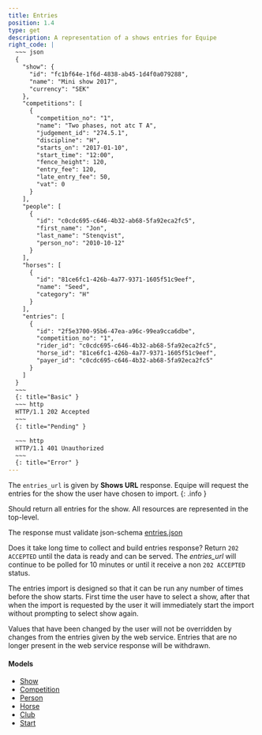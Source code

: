 ```yaml
---
title: Entries
position: 1.4
type: get
description: A representation of a shows entries for Equipe
right_code: |
  ~~~ json
  {
    "show": {
      "id": "fc1bf64e-1f6d-4838-ab45-1d4f0a079288",
      "name": "Mini show 2017",
      "currency": "SEK"
    },
    "competitions": [
      {
        "competition_no": "1",
        "name": "Two phases, not atc T A",
        "judgement_id": "274.5.1",
        "discipline": "H",
        "starts_on": "2017-01-10",
        "start_time": "12:00",
        "fence_height": 120,
        "entry_fee": 120,
        "late_entry_fee": 50,
        "vat": 0
      }
    ],
    "people": [
      {
        "id": "c0cdc695-c646-4b32-ab68-5fa92eca2fc5",
        "first_name": "Jon",
        "last_name": "Stenqvist",
        "person_no": "2010-10-12"
      }
    ],
    "horses": [
      {
        "id": "81ce6fc1-426b-4a77-9371-1605f51c9eef",
        "name": "Seed",
        "category": "H"
      }
    ],
    "entries": [
      {
        "id": "2f5e3700-95b6-47ea-a96c-99ea9cca6dbe",
        "competition_no": "1",
        "rider_id": "c0cdc695-c646-4b32-ab68-5fa92eca2fc5",
        "horse_id": "81ce6fc1-426b-4a77-9371-1605f51c9eef",
        "payer_id": "c0cdc695-c646-4b32-ab68-5fa92eca2fc5"
      }
    ]
  }
  ~~~
  {: title="Basic" }
  ~~~ http
  HTTP/1.1 202 Accepted
  ~~~
  {: title="Pending" }

  ~~~ http
  HTTP/1.1 401 Unauthorized
  ~~~
  {: title="Error" }
---
```

The `entries_url` is given by **Shows URL** response. Equipe will request the entries for the show the user have chosen to import.
{: .info }

Should return all entries for the show. All resources are represented in the top-level.

The response must validate json-schema [entries.json](https://app.equipe.com/api/schemas/entries.json)

Does it take long time to collect and build entries response? Return `202 ACCEPTED` until the data is ready and can be served. The *entries_url* will continue to be polled for 10 minutes or until it receive a non `202 ACCEPTED` status.

The entries import is designed so that it can be run any number of times before the show starts. First time the user have to select a show, after that when the import is requested by the user it will immediately start the import without prompting to select show again.

Values that have been changed by the user will not be overridden by changes from the entries given by the web service. Entries that are no longer present in the web service response will be withdrawn.

#### Models

* [Show](#modelsSHOW)
* [Competition](#modelsCOMPETITION)
* [Person](#modelsPERSON)
* [Horse](#modelsHORSE)
* [Club](#modelsCLUB)
* [Start](#modelsSTART)

